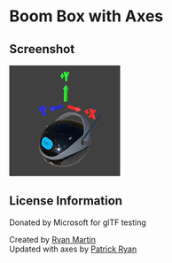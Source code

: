 # Boom Box with Axes
## Screenshot

![screenshot](screenshot/screenshot.jpg)

## License Information

Donated by Microsoft for glTF testing

Created by [Ryan Martin](https://www.linkedin.com/in/ryan-c-martin-techartist)  
Updated with axes by [Patrick Ryan](https://www.linkedin.com/in/patrickcryan)